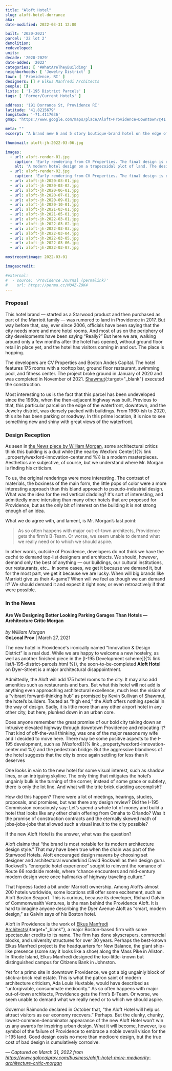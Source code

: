 ```yaml
---
title: "Aloft Hotel"
slug: aloft-hotel-dorrance
aka:
date-modified: 2022-03-31 12:00

built: '2020-2021'
parcel: '22 lot 2'
demolition:
redeveloped:
units:
decade: '2020-2029'
date-added: '2022'
categories: [ '#WhatAreTheyBuilding' ]
neighborhoods: [ 'Jewelry District' ]
town: [ 'Providence, RI' ]
designers: [] # Elkus Manfredi Architects
people: []
lists: [ 'I-195 District Parcels' ]
tags: [ 'Former/Current Hotels' ]

address: '191 Dorrance St, Providence RI'
latitude: '41.8215679'
longitude: '-71.4117636'
gmap: "https://www.google.com/maps/place/Aloft+Providence+Downtown/@41.8215679,-71.4117636,16z/data=!4m8!3m7!1s0x0:0x1496cdc9e906b837!5m2!4m1!1i2!8m2!3d41.821456!4d-71.408781"

meta: ""
excerpt: "A brand new 6 and 5 story boutique-brand hotel on the edge of the Jewelry District with views of the riverfront"

thumbnail: aloft-jh-2022-03-06.jpg

images:
  - url: aloft-render-01.jpg
    caption: 'Early rendering from CV Properties. The final design is different than this example.'
    alt: 'A modern hotel design on a trapezoidal plot of land. The design is a horseshoe shape, with one wing at 7 stories and another that takes an angle turn at 6 stories. The 6 stories are clad in a red metal vertical material, while the taller wing is silvery grey. Windows are all rectangular. The ground floor is mostly plate glass commercial windows and a penthouse on the taller portion has a large open air section with a roof overhead.'
  - url: aloft-render-02.jpg
    caption: 'Early rendering from CV Properties. The final design is different than this example.'
  - url: aloft-jh-2020-03-01.jpg
  - url: aloft-jh-2020-03-02.jpg
  - url: aloft-jh-2020-06-01.jpg
  - url: aloft-jh-2020-07-01.jpg
  - url: aloft-jh-2020-09-01.jpg
  - url: aloft-jh-2020-10-01.jpg
  - url: aloft-jh-2021-03-01.jpg
  - url: aloft-jh-2021-05-01.jpg
  - url: aloft-jh-2022-03-01.jpg
  - url: aloft-jh-2022-03-02.jpg
  - url: aloft-jh-2022-03-03.jpg
  - url: aloft-jh-2022-03-04.jpg
  - url: aloft-jh-2022-03-05.jpg
  - url: aloft-jh-2022-03-06.jpg
  - url: aloft-jh-2022-03-07.jpg

mostrecentimage: 2022-03-01

imagescredit:

#external:
#  - source: 'Providence Journal (permalink)'
#    url: https://perma.cc/MQ4Z-Z9K4
---
```


### Proposal

This hotel brand — started as a Starwood product and then purchased as part of the Marriott family — was rumored to land in Providence in 2017. But way before that, say, ever since 2006, officials have been saying that the city needs more and more hotel rooms. And most of us on the periphery of city developments have been saying “Really?” But here we are, walking around only a few months after the hotel has opened, without ground floor retail in place yet, and the hotel has visitors coming in and out. The place is hopping. 

The developers are CV Properties and Boston Andes Capital. The hotel features 175 rooms with a rooftop bar, ground floor restaurant, swimming pool, and fitness center. The project broke ground in January of 2020 and was completed in November of 2021. [Shawmut](//www.shawmut.com/news/aloft-hotel-in-providence-celebrates-topping-off-milestone){:target="_blank"} executed the construction. 

Most interesting to us is the fact that this parcel has been undeveloped since the 1960s, when the then-adjacent highway was built. Previous to that, this particular parcel on the edge of the waterfront, downtown, and the Jewelry district, was densely packed with buildings. From 1960-ish to 2020, this site has been parking or roadway. In this prime location, it is nice to see something new and shiny with great views of the waterfront. 


### Design Reception

As seen in [the News piece by William Morgan](#in-the-news), some architectural critics think this building is a dud while [the nearby Wexford Center]({% link _property/wexford-innovation-center.md %}) is a modern masterpieces. Aesthetics are subjective, of course, but we understand where Mr. Morgan is finding his criticism. 

To us, the original renderings were more interesting. The contrast of materials, the boxiness of the main form, the little pops of color were a more interesting approach than this bland approach to pseudo-industrial design. What was the idea for the red vertical cladding? It's sort of interesting, and admittedly more intersting than many other hotels that are proposed for Providence, but as the only bit of interest on the building it is not strong enough of an idea. 

What we do agree with, and lament, is Mr. Morgan’s last point: 

> As so often happens with major out-of-town architects, Providence gets the firm’s B-Team. Or worse, we seem unable to demand what we really need or to which we should aspire.

In other words, outside of Providence, developers do not think we have the caché to demand top-list designers and architects. We should, however, demand only the best of anything — our buildings, our cultural institutions, our restaurants, etc… In some cases, we get it because we demand it, but for the most part, we get it because we are lucky. When will big brands like Marriott give us their A-game? When will we feel as though we can demand it? We should demand it and expect it right now, or even retroactively if that were possible. 


### In the News

#### Are We Designing Better Looking Parking Garages Than Hotels — Architecture Critic Morgan

_by William Morgan_  
**GoLocal Prov** | March 27, 2021

The new hotel in Providence's ironically named “Innovation & Design District” is a real dud. While we are happy to welcome a new hostelry, as well as another finished piece in the [I-195 Development scheme]({% link list/i-195-district-parcels.html %}), the soon-to-be-completed **Aloft Hotel** on Dyer–Street is a major architectural disappointment.

Admittedly, the Aloft will add 175 hotel rooms to the city. It may also add amenities such as restaurants and bars. But what this hotel will not add is anything even approaching architectural excellence, much less the vision of a “vibrant forward-thinking hub” as promised by Kevin Sullivan of Shawmut, the hotel’s builders. Touted as “high end,” the Aloft offers nothing special in the way of design. Sadly, it is little more than any other airport hotel in any other city, but here, plunked down in an urban core.

Does anyone remember the great promise of our bold city taking down an intrusive elevated highway through downtown Providence and relocating it? That kind of off-the-wall thinking, was one of the major reasons my wife and I decided to move here. There may be some positive aspects to the I-195 development, such as [Wexford]({% link _property/wexford-innovation-center.md %}) and the pedestrian bridge. But the aggressive blandness of the hotel suggests that the city is once again settling for less than it deserves

One looks in vain to the new hotel for some visual interest, such as shadow lines, or an intriguing skyline. The only thing that mitigates the hotel’s ungainly bulk is the turning of the corner; instead of some grace or subtlety, there is only the lot line. And what will the trite brick cladding accomplish?

How did this happen? There were a lot of meetings, hearings, studies, proposals, and promises, but was there any design review? Did the I-195 Commission consciously say: Let’s spend a whole lot of money and build a hotel that looks like any other chain offering from Omaha to Orlando? Was it the promise of construction contracts and the eternally skewed math of jobs-jobs-jobs that allowed such a visual insult to the city possible?  

If the new Aloft Hotel is the answer, what was the question?

Aloft claims that “the brand is most notable for its modern architecture design style.” That may have been true when the chain was part of the Starwood Hotels. Aloft encouraged design mavens by choosing set designer and architectural wunderkind David Rockwell as their design guru. Rockwell’s “energetic hotel experience” sought to reinvent the romance of Route 66 roadside motels, where “chance encounters and mid-century modern design were once hallmarks of highway traveling culture.”

That hipness faded a bit under Marriott ownership. Among Aloft’s almost 200 hotels worldwide, some locations still offer some excitement, such as Aloft Boston Seaport. This is curious, because its developer, Richard Galvin of Commonwealth Ventures, is the man behind the Providence Aloft. It is hard to imagine anyone describing the Dyer Avenue Aloft as “smart, modern design,” as Galvin says of his Boston hotel.

Aloft in Providence is the work of [Elkus Manfredi Architects](//www.elkus-manfredi.com){:target="_blank"}, a major Boston-based firm with some spectacular credits to its name. The firm has done skyscrapers, commercial blocks, and university structures for over 30 years. Perhaps the best-known Elkus Manfredi project is the headquarters for New Balance, the giant ship-like presence (some say it looks like a shoe) along the Mass Pike in Allston. In Rhode Island, Elkus Manfredi designed the too-little-known but distinguished campus for Citizens Bank in Johnston.

Yet for a primo site in downtown Providence, we got a big ungainly block of stick-a-brick real estate. This is what the patron saint of modern architecture criticism, Ada Louis Huxtable, would have described as “unforgivable, consummate mediocrity.” As so often happens with major out-of-town architects, Providence gets the firm’s B-Team. Or worse, we seem unable to demand what we really need or to which we should aspire.

Governor Raimondo declared in October that, “the Aloft Hotel will help us attract visitors as our economy recovers.” Perhaps. But the clunky, chunky, lowest-common-denominator appearance of the new Aloft Hotel won’t win us any awards for inspiring urban design. What it will become, however, is a symbol of the failure of Providence to embrace a noble overall vision for the I-195 land. Good design costs no more than mediocre design, but the true cost of bad design is cumulatively corrosive.

_— Captured on March 31, 2022 from https://www.golocalprov.com/business/aloft-hotel-more-mediocrity-architecture-critic-morgan_
